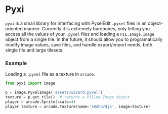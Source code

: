 # Pyxi

`pyxi` is a small library for interfacing with PyxelEdit `.pyxel` files in an object-oriented manner.
Currently it is extremely barebones, only letting you access all the values of your `.pyxel` files and loading a 
`PIL.Image.Image` object from a single tile. In the future, it should allow you to programatically modify image
values, save files, and handle export/import needs; both single file and large tilesets.

### Example
Loading a `.pyxel` file as a texture in `arcade`.
```python
from pyxi import image

p = image.PyxelImage('assets/wizard.pyxel')
texture = p.get_tile()  # returns a Pillow Image object
player = arcade.Sprite(scale=4)
player.texture = arcade.Texture(name='S8dhS7dja', image=texture)
```
